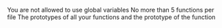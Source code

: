 You are not allowed to use global variables
No more than 5 functions per file
The prototypes of all your functions and the prototype of the function
